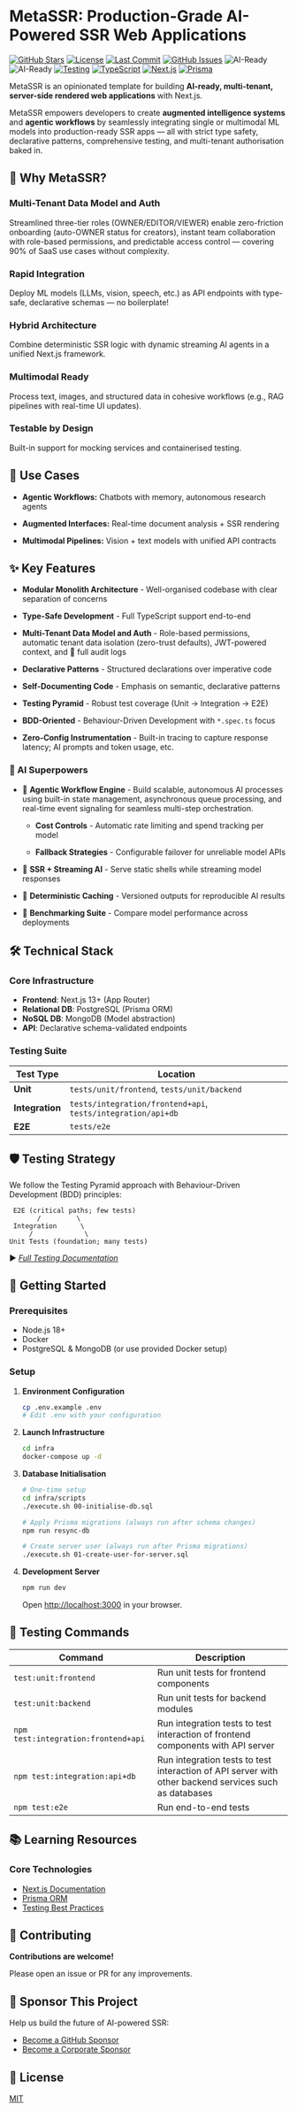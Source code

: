 # MetaSSR: Production-Grade AI-Powered SSR Web Applications

[![GitHub Stars](https://img.shields.io/github/stars/TejBirringTM/meta-ssr?style=social)](https://github.com/TejBirringTM/meta-ssr/stargazers)
[![License](https://img.shields.io/github/license/TejBirringTM/meta-ssr?color=blue)](LICENSE)
[![Last Commit](https://img.shields.io/github/last-commit/TejBirringTM/meta-ssr?q=is%3Aissue%20state%3Aopen)](https://github.com/TejBirringTM/meta-ssr/commits/main)
[![GitHub Issues](https://img.shields.io/github/issues/TejBirringTM/meta-ssr)](https://github.com/TejBirringTM/meta-ssr/issues/?q=is%3Aissue%20state%3Aopen)
![AI-Ready](https://img.shields.io/badge/AI--Ready-Augmented_Intelligence-FF6F00)
![AI-Ready](https://img.shields.io/badge/AI--Ready-Agentic_Workflows-FF6F00)
[![Testing](https://img.shields.io/badge/Testing%20Coverage-Unit%20%7C%20Integration%20%7C%20E2E-25A162)](./tests/README.md)
[![TypeScript](https://img.shields.io/badge/TypeScript-5+-3178C6?logo=typescript&logoColor=white)](https://www.typescriptlang.org)
[![Next.js](https://img.shields.io/badge/Next.js-15+-000000?logo=next.js&logoColor=white)](https://nextjs.org)
[![Prisma](https://img.shields.io/badge/Prisma-ORM-2D3748?logo=prisma&logoColor=white)](https://www.prisma.io)

MetaSSR is an opinionated template for building **AI-ready, multi-tenant, server-side rendered web applications** with Next.js.

MetaSSR empowers developers to create **augmented intelligence systems** and **agentic workflows** by seamlessly integrating single or multimodal ML models into production-ready SSR apps — all with strict type safety, declarative patterns, comprehensive testing, and multi-tenant authorisation baked in.

## 🎯 Why MetaSSR?

### Multi-Tenant Data Model and Auth

Streamlined three-tier roles (OWNER/EDITOR/VIEWER) enable zero-friction onboarding (auto-OWNER status for creators), instant team collaboration with role-based permissions, and predictable access control — covering 90% of SaaS use cases without complexity.

### Rapid Integration

Deploy ML models (LLMs, vision, speech, etc.) as API endpoints with type-safe, declarative schemas — no boilerplate!

### Hybrid Architecture

Combine deterministic SSR logic with dynamic streaming AI agents in a unified Next.js framework.

### Multimodal Ready

Process text, images, and structured data in cohesive workflows (e.g., RAG pipelines with real-time UI updates).

### Testable by Design

Built-in support for mocking services and containerised testing.

## 🧩 Use Cases

- **Agentic Workflows:** Chatbots with memory, autonomous research agents

- **Augmented Interfaces:** Real-time document analysis + SSR rendering

- **Multimodal Pipelines:** Vision + text models with unified API contracts

## ✨ Key Features

- **Modular Monolith Architecture** - Well-organised codebase with clear separation of concerns

- **Type-Safe Development** - Full TypeScript support end-to-end

- **Multi-Tenant Data Model and Auth** - Role-based permissions, automatic tenant data isolation (zero-trust defaults), JWT-powered context, and 🚧 full audit logs

- **Declarative Patterns** - Structured declarations over imperative code

- **Self-Documenting Code** - Emphasis on semantic, declarative patterns

- **Testing Pyramid** - Robust test coverage (Unit → Integration → E2E)

- **BDD-Oriented** - Behaviour-Driven Development with `*.spec.ts` focus

- **Zero-Config Instrumentation** - Built-in tracing to capture response latency; AI prompts and token usage, etc.

### 🦾 AI Superpowers

- 🚧 **Agentic Workflow Engine** - Build scalable, autonomous AI processes using built-in state management, asynchronous queue processing, and real-time event signaling for seamless multi-step orchestration.

  - **Cost Controls** -
  Automatic rate limiting and spend tracking per model

  - **Fallback Strategies** - Configurable failover for unreliable model APIs

- 🚧 **SSR + Streaming AI** - Serve static shells while streaming model responses

- 🚧 **Deterministic Caching** - Versioned outputs for reproducible AI results

- 🚧 **Benchmarking Suite** - Compare model performance across deployments

## 🛠️ Technical Stack

### Core Infrastructure

- **Frontend**: Next.js 13+ (App Router)
- **Relational DB**: PostgreSQL (Prisma ORM)
- **NoSQL DB**: MongoDB (Model abstraction)
- **API**: Declarative schema-validated endpoints

### Testing Suite

| Test Type       | Location                                                     |
| --------------- | ------------------------------------------------------------ |
| **Unit**        | `tests/unit/frontend`, `tests/unit/backend`                  |
| **Integration** | `tests/integration/frontend+api`, `tests/integration/api+db` |
| **E2E**         | `tests/e2e`                                                  |

## 🛡️ Testing Strategy

We follow the Testing Pyramid approach with Behaviour-Driven Development (BDD) principles:

```text
 E2E (critical paths; few tests)
       /         \
 Integration      \
     /             \
Unit Tests (foundation; many tests)
```

▶ _[Full Testing Documentation](./tests/README.md)_

## 🚀 Getting Started

### Prerequisites

- Node.js 18+
- Docker
- PostgreSQL & MongoDB (or use provided Docker setup)

### Setup

1. **Environment Configuration**

   ```bash
   cp .env.example .env
   # Edit .env with your configuration
   ```

2. **Launch Infrastructure**

   ```bash
   cd infra
   docker-compose up -d
   ```

3. **Database Initialisation**

   ```bash
   # One-time setup
   cd infra/scripts
   ./execute.sh 00-initialise-db.sql

   # Apply Prisma migrations (always run after schema changes)
   npm run resync-db

   # Create server user (always run after Prisma migrations)
   ./execute.sh 01-create-user-for-server.sql
   ```

4. **Development Server**

   ```bash
   npm run dev
   ```

   Open [http://localhost:3000](http://localhost:3000) in your browser.

## 🧪 Testing Commands

| Command                             | Description                                                                                           |
| ----------------------------------- | ----------------------------------------------------------------------------------------------------- |
| `test:unit:frontend`                | Run unit tests for frontend components                                                                |
| `test:unit:backend`                 | Run unit tests for backend modules                                                                    |
| `npm test:integration:frontend+api` | Run integration tests to test interaction of frontend components with API server                      |
| `npm test:integration:api+db`       | Run integration tests to test interaction of API server with other backend services such as databases |
| `npm test:e2e`                      | Run end-to-end tests                                                                                  |

## 📚 Learning Resources

### Core Technologies

- [Next.js Documentation](https://nextjs.org/docs)
- [Prisma ORM](https://www.prisma.io/docs)
- [Testing Best Practices](./tests/README.md)

## 🤝 Contributing

**Contributions are welcome!**

Please open an issue or PR for any improvements.

## 💖 Sponsor This Project

Help us build the future of AI-powered SSR:

- [Become a GitHub Sponsor](https://github.com/sponsors/tejbirringTM)
- [Become a Corporate Sponsor](mailto:tejbirring@gmail.com?subject=Interested%20in%20sponsoring%20MetaSSR...)

## 📄 License

[MIT](./LICENSE)
